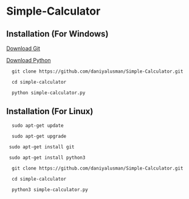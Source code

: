 # Simple-Calculator

## Installation (For Windows)

[Download Git](https://git-scm.com/downloads)

[Download Python ](https://www.python.org/downloads/)

```
  git clone https://github.com/daniyalusman/Simple-Calculator.git
```

```
  cd simple-calculator
```

```
  python simple-calculator.py
```

## Installation (For Linux)

```
  sudo apt-get update
```

```
  sudo apt-get upgrade
```

```
 sudo apt-get install git
```

```
 sudo apt-get install python3
```
  
```
  git clone https://github.com/daniyalusman/Simple-Calculator.git
```

```
  cd simple-calculator
```

```
  python3 simple-calculator.py
```
